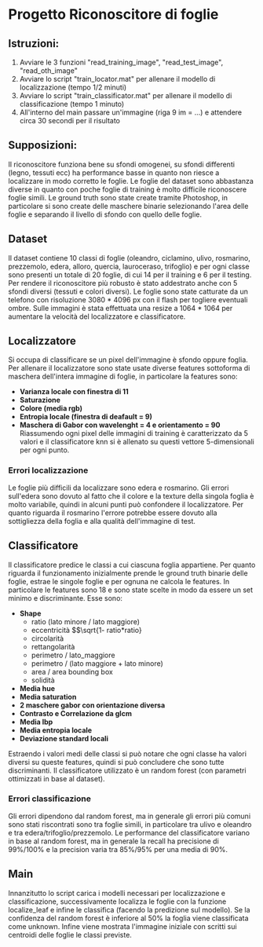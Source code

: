 # Progetto Riconoscitore di foglie
## Istruzioni:
1. Avviare le 3 funzioni "read_training_image", "read_test_image", "read_oth_image"
2. Avviare lo script "train_locator.mat" per allenare il modello di localizzazione (tempo 1/2 minuti)
3. Avviare lo script "train_classificator.mat" per allenare il modello di classificazione (tempo 1 minuto)
4. All'interno del main passare un'immagine (riga 9 im = ...) e attendere circa 30 secondi per il risultato

## Supposizioni:
Il riconoscitore funziona bene su sfondi omogenei, su sfondi differenti (legno, tessuti ecc) ha performance basse in quanto non riesce a localizzare in modo corretto le foglie.
Le foglie del dataset sono abbastanza diverse in quanto con poche foglie di training è molto difficile riconoscere foglie simili.
Le ground truth sono state create tramite Photoshop, in particolare si sono create delle maschere binarie selezionando l'area delle foglie e separando il livello di sfondo con quello delle foglie.

## Dataset
Il dataset contiene 10 classi di foglie (oleandro, ciclamino, ulivo, rosmarino, prezzemolo, edera, alloro, quercia, lauroceraso, trifoglio) e per ogni classe sono presenti un totale di 20 foglie, di cui 14 per il training e 6 per il testing.
Per rendere il riconoscitore più robusto è stato addestrato anche con 5 sfondi diversi (tessuti e colori diversi).
Le foglie sono state catturate da un telefono con risoluzione 3080 * 4096 px con il flash per togliere eventuali ombre.
Sulle immagini è stata effettuata una resize a 1064 * 1064 per aumentare la velocità del localizzatore e classificatore.

## Localizzatore
Si occupa di classificare se un pixel dell'immagine è sfondo oppure foglia.
Per allenare il localizzatore sono state usate diverse features sottoforma di maschera dell'intera immagine di foglie, in particolare la features sono:
* **Varianza locale con finestra di 11**
* **Saturazione**
* **Colore (media rgb)** 
* **Entropia locale (finestra di deafault = 9)**
* **Maschera di Gabor con wavelenght = 4 e orientamento = 90**
Riassumendo ogni pixel delle immagini di training è caratterizzato da 5 valori e il classificatore knn si è allenato su questi vettore 5-dimensionali per ogni punto.

### Errori localizzazione
Le foglie più difficili da localizzare sono edera e rosmarino.
Gli errori sull'edera sono dovuto al fatto che il colore e la texture della singola foglia è molto variabile, quindi in alcuni punti
può confondere il localizzatore. Per quanto riguarda il rosmarino l'errore potrebbe essere dovuto alla sottigliezza della foglia e 
alla qualità dell'immagine di test.

## Classificatore
Il classificatore predice le classi a cui ciascuna foglia appartiene. Per quanto riguarda il funzionamento inizialmente prende le 
ground truth binarie delle foglie, estrae le singole foglie e per ognuna ne calcola le features.
In particolare le features sono 18 e sono state scelte in modo da essere un set minimo e discriminante. Esse sono:
* **Shape**
    - ratio (lato minore / lato maggiore)
    - eccentricità $$\sqrt{1- ratio*ratio}
    - circolarità
    - rettangolarità
    - perimetro / lato_maggiore
    - perimetro / (lato maggiore + lato minore)
    - area / area bounding box
    - solidità
* **Media hue**
* **Media saturation**
* **2 maschere gabor con orientazione diversa**
* **Contrasto e Correlazione da glcm**
* **Media lbp**
* **Media entropia locale**
* **Deviazione standard locali**

Estraendo i valori medi delle classi si può notare che ogni classe ha valori diversi su queste features, quindi si può concludere che sono tutte discriminanti.
Il classificatore utilizzato è un random forest (con parametri ottimizzati in base al dataset).

### Errori classificazione
Gli errori dipendono dal random forest, ma in generale gli errori più comuni sono stati riscontrati sono tra foglie simili, in particolare tra ulivo e oleandro e tra edera/trifoglio/prezzemolo. Le performance del classificatore variano in base al random forest, ma in generale la recall ha precisione di 99%/100% e la precision varia tra 85%/95% per una media di 90%.

## Main
Innanzitutto lo script carica i modelli necessari per localizzazione e classificazione, successivamente localizza le foglie con la funzione localize_leaf e infine le classifica (facendo la predizione sul modello). Se la confidenza del random forest è inferiore al 50% la foglia viene classificata come unknown. Infine viene mostrata l'immagine iniziale con scritti sui centroidi delle foglie le classi previste.




